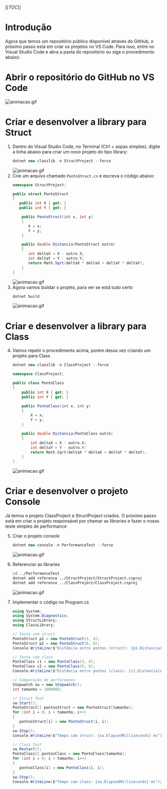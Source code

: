 [[_TOC_]]

# Introdução

Agora que temos um repositório público disponível através do GitHub, o próximo passo está em criar os projetos no VS Code. Para isso, entre no Visual Studio Code e abra a pasta do repositório ou siga o procedimento abaixo:

# Abrir o repositório do GitHub no VS Code

![animacao.gif](/.attachments/animacao-b52fbd7d-c3d0-4383-8232-2ddccee63a17.gif)

# Criar e desenvolver a library para Struct

1. Dentro do Visual Studio Code, no Terminal (Ctrl + aspas simples), digite a linha abaixo para criar um novo projeto do tipo library:
   ```csharp
   dotnet new classlib -n StructProject --force
   ```
   ![animacao.gif](/.attachments/animacao-267eeec8-25d2-49ff-9ca3-6884b3e51423.gif)
2. Crie um arquivo chamado ``PontoStruct.cs`` e escreva o código abaixo:
   ```csharp
   namespace StructProject;

   public struct PontoStruct
   {
      public int X { get; }
      public int Y { get; }

       public PontoStruct(int x, int y)
       {
          X = x;
          Y = y;
       }

       public double Distancia(PontoStruct outro)
       {
          int deltaX = X - outro.X;
          int deltaY = Y - outro.Y;
          return Math.Sqrt(deltaX * deltaX + deltaY * deltaY);
       }
   }
   ```
   ![animacao.gif](/.attachments/animacao-801055fe-3424-4b22-abef-6cdf5b9c6533.gif)
3. Agora vamos buildar o projeto, para ver se está tudo certo
   ```csharp
   dotnet build
   ```
   ![animacao.gif](/.attachments/animacao-cd4be883-ddc1-4ec8-af7d-e77a72c59d6e.gif)

# Criar e desenvolver a library para Class

4. Vamos repetir o procedimento acima, porém dessa vez criando um projeto para Class
   ```csharp
   dotnet new classlib -n ClassProject --force
   ```
   ```csharp
   namespace ClassProject;

   public class PontoClass
   {
       public int X { get; }
       public int Y { get; }

       public PontoClass(int x, int y)
       {
           X = x;
           Y = y;
       }

       public double Distancia(PontoClass outro)
       {
           int deltaX = X - outro.X;
           int deltaY = Y - outro.Y;
           return Math.Sqrt(deltaX * deltaX + deltaY * deltaY);
       }
   }
   ```
   ![animacao.gif](/.attachments/animacao-69b36369-a209-4fb8-be2a-cad28fc4dc3c.gif)
   
# Criar e desenvolver o projeto Console

Já temos o projeto ClassProject e StructProject criados. O próximo passo está em criar o projeto responsável por chamar as libraries e fazer o nosso teste simples de performance

5. Criar o projeto console
   ```csharp
   dotnet new console -n PerformanceTest --force
   ```
   ![animacao.gif](/.attachments/animacao-aa7c61cd-ca47-4240-a72d-359603e87dfb.gif)

6. Referenciar as libraries
   ```bash
   cd ../PerformanceTest
   dotnet add reference ../StructProject/StructProject.csproj 
   dotnet add reference ../ClassProject/ClassProject.csproj
   ```
   ![animacao.gif](/.attachments/animacao-fc73190a-9896-477d-af9c-9e5685cc7a73.gif)

7. Implementar o código no Program.cs
   ```csharp
   using System;
   using System.Diagnostics;
   using StructLibrary;
   using ClassLibrary;

   // Teste com struct
   PontoStruct p1 = new PontoStruct(3, 4);
   PontoStruct p2 = new PontoStruct(6, 8);
   Console.WriteLine($"Distância entre pontos (struct): {p1.Distancia(p2)}");

   // Teste com class
   PontoClass c1 = new PontoClass(3, 4);
   PontoClass c2 = new PontoClass(6, 8);
   Console.WriteLine($"Distância entre pontos (class): {c1.Distancia(c2)}");

   // Comparação de performance
   Stopwatch sw = new Stopwatch();
   int tamanho = 1000000;

   // Struct Test
   sw.Start();
   PontoStruct[] pontosStruct = new PontoStruct[tamanho];
   for (int i = 0; i < tamanho; i++)
   {
      pontosStruct[i] = new PontoStruct(i, i);
   }
   sw.Stop();
   Console.WriteLine($"Tempo com struct: {sw.ElapsedMilliseconds} ms");

   // Class Test
   sw.Restart();
   PontoClass[] pontosClass = new PontoClass[tamanho];
   for (int i = 0; i < tamanho; i++)
   {
      pontosClass[i] = new PontoClass(i, i);
   }
   sw.Stop();
   Console.WriteLine($"Tempo com class: {sw.ElapsedMilliseconds} ms");
   ```